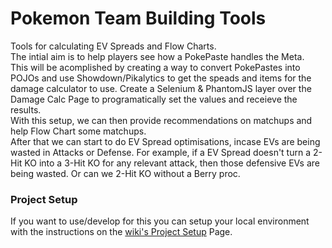 # Pokemon Team Building Tools
Tools for calculating EV Spreads and Flow Charts.  
The intial aim is to help players see how a PokePaste handles the Meta.  
This will be acomplished by creating a way to convert PokePastes into POJOs and use Showdown/Pikalytics to get the speads and items for the damage calculator to use. Create a Selenium & PhantomJS layer over the Damage Calc Page to programatically set the values and receieve the results.  
With this setup, we can then provide recommendations on matchups and help Flow Chart some matchups.  
After that we can start to do EV Spread optimisations, incase EVs are being wasted in Attacks or Defense. For example, if a EV Spread doesn't turn a 2-Hit KO into a 3-Hit KO for any relevant attack, then those defensive EVs are being wasted. Or can we 2-Hit KO without a Berry proc.

### Project Setup
If you want to use/develop for this you can setup your local environment with the instructions on the [wiki's Project Setup](https://github.com/lukegjpotter/pokemon-team-building-tools/wiki/Project-Setup) Page.
